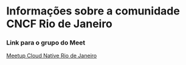 # Informações sobre a comunidade CNCF Rio de Janeiro

### Link para o grupo do Meet
[Meetup Cloud Native Rio de Janeiro](https://www.meetup.com/Cloud-Native-Rio)
